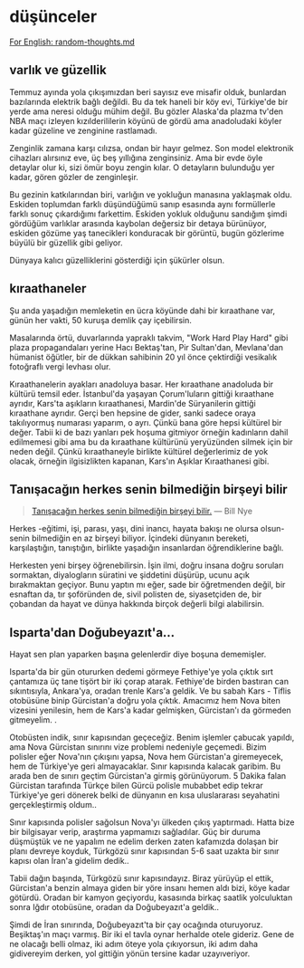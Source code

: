 # düşünceler

[For English: random-thoughts.md](random-thoughts.md)

## varlık ve güzellik

Temmuz ayında yola çıkışımızdan beri sayısız eve misafir olduk, bunlardan bazılarında elektrik bağlı değildi. 
Bu da tek haneli bir köy evi, Türkiye'de bir yerde ama neresi olduğu mühim değil. Bu gözler Alaska'da plazma tv'den NBA maçı
izleyen kızılderililerin köyünü de gördü ama anadoludaki köyler kadar güzeline ve zenginine rastlamadı.

Zenginlik zamana karşı cılızsa, ondan bir hayır gelmez. Son model elektronik cihazları alırsınız eve, üç beş
yıllığına zenginsiniz. Ama bir evde öyle detaylar olur ki, sizi ömür boyu zengin kılar. O detayların bulunduğu yer kadar, 
gören gözler de zenginleşir.

Bu gezinin katkılarından biri, varlığın ve yokluğun manasına yaklaşmak oldu. Eskiden toplumdan farklı düşündüğümü sanıp 
esasında aynı formüllerle farklı sonuç çıkardığımı farkettim. Eskiden yokluk olduğunu sandığım şimdi gördüğüm 
varlıklar arasında kaybolan değersiz bir detaya bürünüyor, eskiden gözüme yaş tanecikleri konduracak bir görüntü,
bugün gözlerime büyülü bir güzellik gibi geliyor.

Dünyaya kalıcı güzelliklerini gösterdiği için şükürler olsun.

## kıraathaneler

Şu anda yaşadığın memleketin en ücra köyünde dahi bir kıraathane var, günün her vakti, 50 kuruşa demlik çay içebilirsin.

Masalarında örtü, duvarlarında yapraklı takvim, "Work Hard Play Hard" gibi plaza propagandaları yerine Hacı Bektaş'tan, 
Pir Sultan'dan, Mevlana'dan hümanist öğütler, bir de dükkan sahibinin 20 yıl önce çektirdiği vesikalık fotoğraflı
vergi levhası olur.

Kıraathanelerin ayakları anadoluya basar. Her kıraathane anadoluda bir kültürü temsil eder. İstanbul'da yaşayan 
Çorum'luların gittiği kıraathane ayrıdır, Kars'ta aşıkların kıraathanesi, Mardin'de Süryanilerin gittiği kıraathane 
ayrıdır. Gerçi ben hepsine de gider, sanki sadece oraya takılıyormuş numarası yaparım, o ayrı. 
Çünkü bana göre hepsi kültürel bir değer. Tabii ki de bazı yanları pek hoşuma gitmiyor örneğin kadınların dahil
edilmemesi gibi ama bu da kıraathane kültürünü yeryüzünden silmek için bir neden değil. Çünkü kıraathaneyle birlikte 
kültürel değerlerimiz de yok olacak, örneğin ilgisizlikten kapanan, Kars'ın Aşıklar Kıraathanesi gibi.

##  Tanışacağın herkes senin bilmediğin birşeyi bilir

> [Tanışacağın herkes senin bilmediğin birşeyi bilir.](quotes.md)
— Bill Nye

Herkes -eğitimi, işi, parası, yaşı, dini inancı, hayata bakışı ne olursa olsun- senin bilmediğin en az birşeyi biliyor. 
İçindeki dünyanın bereketi, karşılaştığın, tanıştığın, birlikte yaşadığın insanlardan öğrendiklerine bağlı.

Herkesten yeni birşey öğrenebilirsin. İşin ilmi, doğru insana doğru soruları sormaktan, diyalogların süratini ve 
şiddetini düşürüp, ucunu açık bırakmaktan geçiyor. Bunu yaptın mı eğer, sade bir öğretmenden değil, bir esnaftan da, 
tır şoföründen de, sivil polisten de, siyasetçiden de, bir çobandan da hayat ve dünya hakkında birçok değerli bilgi 
alabilirsin.

## Isparta'dan Doğubeyazıt'a...

Hayat sen plan yaparken başına gelenlerdir diye boşuna dememişler.

Isparta'da bir gün otururken dedemi görmeye Fethiye'ye yola çıktık sırt çantamıza üç tane tişört bir iki çorap atarak. Fethiye'de birden bastıran can sıkıntısıyla, Ankara'ya, oradan trenle Kars'a geldik. 
Ve bu sabah Kars - Tiflis otobüsüne binip Gürcistan'a doğru yola çıktık. Amacımız hem Nova biten vizesini yenilesin, hem de Kars'a kadar gelmişken, Gürcistan'ı da görmeden gitmeyelim. .

Otobüsten indik, sınır kapısından geçeceğiz. Benim işlemler çabucak yapıldı, ama Nova Gürcistan sınırını vize problemi nedeniyle geçemedi. Bizim polisler eğer Nova'nın çıkışını yapsa, Nova hem Gürcistan'a giremeyecek, hem de Türkiye'ye geri almayacaklar. Sınır kapısında kalacak garibim. Bu arada ben de sınırı geçtim Gürcistan'a girmiş görünüyorum. 5 Dakika falan Gürcistan tarafında Türkçe bilen Gürcü polisle mubabbet edip tekrar Türkiye'ye geri dönerek belki de dünyanın en kısa uluslararası seyahatini gerçekleştirmiş oldum..

Sınır kapısında polisler sağolsun Nova'yı ülkeden çıkış yaptırmadı. Hatta bize bir bilgisayar verip, araştırma yapmamızı sağladılar. Güç bir duruma düşmüştük ve ne yapalım ne edelim derken zaten kafamızda dolaşan bir planı devreye koyduk, Türkgözü sınır kapısından 5-6 saat uzakta bir sınır kapısı olan İran'a gidelim dedik..

Tabii dağın başında, Türkgözü sınır kapısındayız. Biraz yürüyüp el ettik, Gürcistan'a benzin almaya giden bir yöre insanı hemen aldı bizi, köye kadar götürdü. Oradan bir kamyon geçiyordu, kasasında birkaç saatlik yolculuktan sonra Iğdır otobüsüne, oradan da Doğubeyazıt'a geldik..

Şimdi de İran sınırında, Doğubeyazıt'ta bir çay ocağında oturuyoruz. Beşiktaş'ın maçı varmış. Bir iki el tavla oynar herhalde otele gideriz. Gene de ne olacağı belli olmaz, iki adım öteye yola çıkıyorsun, iki adım daha gidivereyim derken, yol gittiğin yönün tersine kadar uzayıveriyor.
